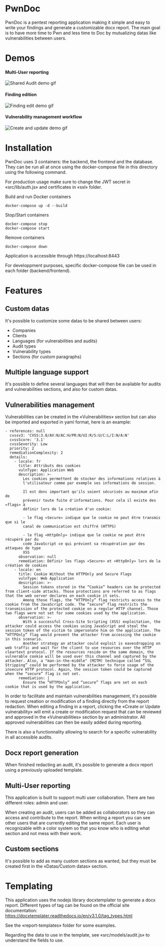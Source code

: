 # PwnDoc

PwnDoc is a pentest reporting application making it simple and easy to write your findings and generate a customizable docx report.
The main goal is to have more time to Pwn and less time to Doc by mutualizing datas like vulnerabilities between users.

# Demos

#### Multi-User reporting
![Shared Audit demo gif](https://raw.githubusercontent.com/pwndoc/pwndoc/master/demos/shared_audit_demo.gif)

#### Finding edition
![Finding edit demo gif](https://raw.githubusercontent.com/pwndoc/pwndoc/master/demos/audit_finding_demo.gif)

#### Vulnerability management workflow
![Create and update demo gif](https://raw.githubusercontent.com/pwndoc/pwndoc/master/demos/create_and_update_finding.gif)

# Installation

PwnDoc uses 3 containers: the backend, the frontend and the database. They can be run all at once using the docker-compose file in this directory using the following command.

For production usage make sure to change the JWT secret in «src/lib/auth.js» and certificates in «ssl» folder.

Build and run Docker containers
```
docker-compose up -d --build
```

Stop/Start containers
```
docker-compose stop
docker-compose start
```

Remove containers
```
docker-compose down
```
Application is accessible through https://localhost:8443

For developpment purposes, specific docker-compose file can be used in each folder (backend/frontend).

# Features

## Custom datas

It's possible to customize some datas to be shared between users:
- Companies
- Clients
- Languages (for vulnerabilities and audits)
- Audit types
- Vulnerability types
- Sections (for custom paragraphs)

## Multiple language support

It's possible to define several languages that will then be available for audits and vulnerabilities sections, and also for custom datas.

## Vulnerabilities management

Vulnerabilities can be created in the «Vulnerabilities» section but can also be imported and exported in yaml format, here is an example:
```
- references: null
  cvssv3: 'CVSS:3.0/AV:N/AC:H/PR:N/UI:R/S:U/C:L/I:N/A:N'
  cvssScore: '3.1'
  cvssSeverity: Low
  priority: 2
  remediationComplexity: 2
  details:
    - locale: fr
      title: Attributs des cookies
      vulnType: Application Web
      description: >-
        Les cookies permettent de stocker des informations relatives à
        l'utilisateur comme par exemple ses informations de session.

        Il est donc important qu'ils soient sécurisés au maximum afin de
        prévenir toute fuite d'informations. Pour cela il existe des «flags» à
        définir lors de la création d'un cookie:

        - le flag «Secure» indique que le cookie ne peut être transmis que si le
        canal de communication est chiffré (HTTPS)

        - le flag «HttpOnly» indique que le cookie ne peut être récupéré par du
        code JavaScript ce qui prévient sa récupération par des attaques de type
        XSS
      observation: null
      remediation: Définir les flags «Secure» et «HttpOnly» lors de la création de cookies
    - locale: en
      title: Cookie Without the HTTPOnly and Secure Flags
      vulnType: Web Application
      description: >-
        Session tokens stored in the “Cookie” headers can be protected from client-side attacks. Those protections are referred to as flags that the web server declares on each cookie it sets. 
        Among those flags, the “HTTPOnly” flag restricts access to the cookie from the JavaScript code. The “secure” flag restricts the transmission of the protected cookie on a regular HTTP channel. Those two flags were not set for some cookies used by the application.
      observation: >-
        With a successful Cross-Site Scripting (XSS) exploitation, the attacker could access the cookies using JavaScript and steal the session token of the victim to impersonate him on the application. The “HTTPOnly” flag would prevent the attacker from accessing the cookie in this scenario.
        Another strategy an attacker could exploit is eavesdropping on web traffic and wait for the client to use resources over the HTTP cleartext protocol. If the resources reside on the same domain, the vulnerable cookie will be used over this channel and captured by the attacker. Also, a "man-in-the-middle" (MITM) technique called “SSL Stripping” could be performed by the attacker to force usage of the insecure HTTP protocol. Again, the session token could be captured when the “secure” flag is not set.
      remediation: |
        Ensure the “HTTPOnly” and “secure” flags are set on each cookie that is used by the application.
```

In order to facilitate and maintain vulnerabilities management, it's possible to request creation or modification of a finding directly from the report redaction. When editing a finding in a report, clicking the «Create or Update vulnerability» will emit a create or modification request that can be reviewed and approved in the «Vulnerabilities» section by an administrator.
All approved vulnerabilities can then be easily added during reporting.

There is also a functionnality allowing to search for a specific vulnerability in all accessible audits. 

## Docx report generation

When finished redacting an audit, it's possible to generate a docx report using a previously uploaded template.

## Multi-User reporting

This application is built to support multi user collaboration. There are two different roles: admin and user.

When creating an audit, users can be added as collaborators so they can access and contribute to the report. When writing a report you can see other users that are currently editing the same report. Each user is recognizable with a color system so that you know who is editing what section and not mess with their work.

## Custom sections

It's possible to add as many custom sections as wanted, but they must be created first in the «Datas/Custom datas» section.

# Templating

This application uses the nodejs library docxtemplater to generate a docx report. Different types of tag can be found on the official site documentation: https://docxtemplater.readthedocs.io/en/v3.1.0/tag_types.html

See the «report-templates» folder for some examples.

Regarding the data to use in the template, see «src/models/audit.js» to understand the fields to use.
